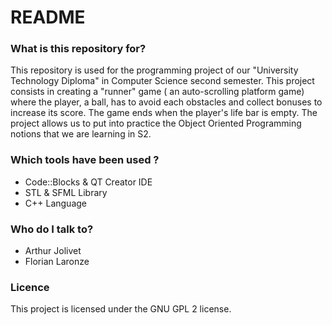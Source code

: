 # README #


### What is this repository for? ###


This repository is used for the programming project of our "University Technology Diploma" in Computer Science second semester. 
This project consists in creating a "runner" game ( an auto-scrolling platform game) where the player, a ball, has to avoid each obstacles
and collect bonuses to increase its score. The game ends when the player's life bar is empty.
The project allows us to put into practice the Object Oriented Programming notions that we are learning in S2.


### Which tools have been used ? ###

* Code::Blocks & QT Creator IDE
* STL & SFML Library
* C++ Language


### Who do I talk to? ###

* Arthur Jolivet
* Florian Laronze

### Licence ###

This project is licensed under the GNU GPL 2 license.